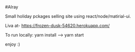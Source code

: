 #Alray 

Small holiday pckages selling site using react/node/matirial-ui.

Liva at- https://frozen-dusk-54620.herokuapp.com/

To run locally: yarn install --> yarn start

enjoy :)
